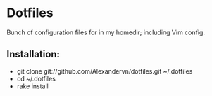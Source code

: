 Dotfiles
========

Bunch of configuration files for in my homedir; including Vim config. 

Installation:
-------------

- git clone git://github.com/Alexandervn/dotfiles.git ~/.dotfiles
- cd ~/.dotfiles
- rake install
